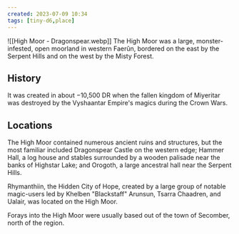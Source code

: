 ```yaml
---
created: 2023-07-09 10:34
tags: [tiny-d6,place]
---
```

![[High Moor - Dragonspear.webp]]
The High Moor was a large, monster-infested, open moorland in western Faerûn, bordered on the east by the Serpent Hills and on the west by the Misty Forest.

## History
It was created in about −10,500 DR when the fallen kingdom of Miyeritar was destroyed by the Vyshaantar Empire's magics during the Crown Wars.

## Locations
The High Moor contained numerous ancient ruins and structures, but the most familiar included Dragonspear Castle on the western edge; Hammer Hall, a log house and stables surrounded by a wooden palisade near the banks of Highstar Lake; and Orogoth, a large ancestral hall near the Serpent Hills.

Rhymanthiin, the Hidden City of Hope, created by a large group of notable magic-users led by Khelben "Blackstaff" Arunsun, Tsarra Chaadren, and Ualair, was located on the High Moor.

Forays into the High Moor were usually based out of the town of Secomber, north of the region.